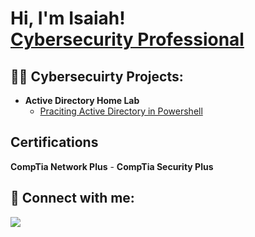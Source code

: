 <h1>Hi, I'm Isaiah! <br/> <a href="https://www.linkedin.com/in/joshmadakor/">Cybersecurity Professional</a> </h1>

<h2>👨‍💻 Cybersecuirty Projects:</h2>

- <b>Active Directory Home Lab</b>
  - [Praciting Active Directory in Powershell](https://github.com/creed-4735/ActiveDirectoryLab/blob/main/README.md)
<h2> Certifications </h2>
<b>CompTia Network Plus</b> 
-
<b>CompTia Security Plus</b>

<h2> 🤳 Connect with me:</h2>
<a href="www.linkedin.com/in/isaiah-reed-0b7815181"><img src="https://img.shields.io/badge/-LinkedIn-0072b1?&style=for-the-badge&logo=linkedin&logoColor=white" /></a>

<!--


- 🔭 I’m currently working on ...
- 🌱 I’m currently learning ...
- 👯 I’m looking to collaborate on ...
- 🤔 I’m looking for help with ...
- 💬 Ask me about ...
- 📫 How to reach me: ...
- 😄 Pronouns: ...
- ⚡ Fun fact: ...
-->
